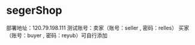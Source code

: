 # segerShop
部署地址：120.79.198.111
测试账号：卖家（账号：seller , 密码：relles）
        买家（账号：buyer , 密码：reyub）可自行添加
